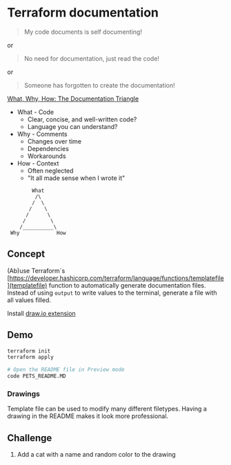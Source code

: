 # Terraform documentation

> My code documents is self documenting!

or

> No need for documentation, just read the code!

or

> Someone has forgotten to create the documentation!

[What, Why, How: The Documentation Triangle](https://sourceless.org/posts/the-documentation-triangle.html)

* What - Code
  * Clear, concise, and well-written code?
  * Language you can understand?
* Why - Comments
  * Changes over time
  * Dependencies
  * Workarounds
* How - Context
  * Often neglected
  * "It all made sense when I wrote it"

```ascii
        What
         /\
        /  \
       /    \
      /      \
     /        \
    /__________\
 Why            How
```

## Concept

(Ab)use Terraform´s [https://developer.hashicorp.com/terraform/language/functions/templatefile](templatefile)
function to automatically generate documentation files. Instead of using `output` to write values to the terminal,
generate a file with all values filled.

Install [draw.io extension](https://marketplace.visualstudio.com/items?itemName=hediet.vscode-drawio)

## Demo

```bash
terraform init
terraform apply

# Open the README file in Preview mode
code PETS_README.MD
```

### Drawings

Template file can be used to modify many different filetypes. Having a drawing in the README makes it look more professional.

## Challenge

1. Add a cat with a name and random color to the drawing
